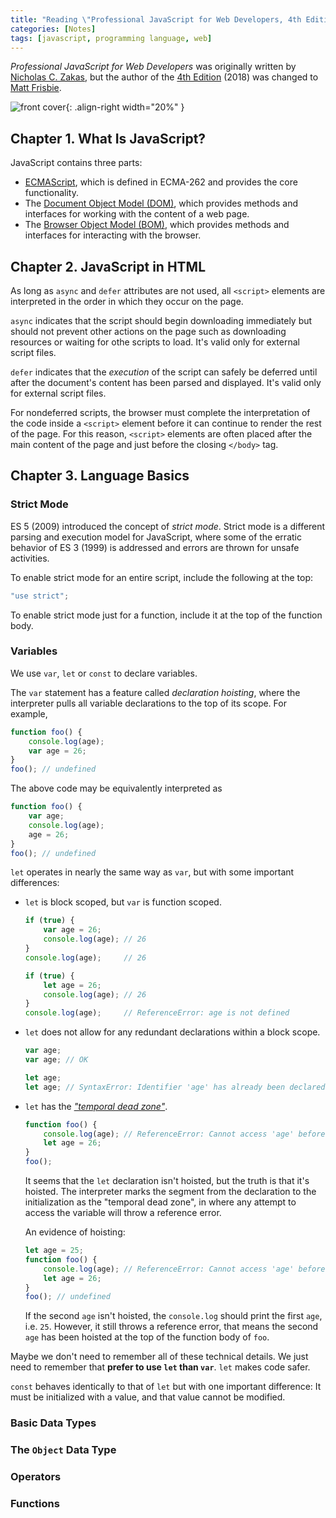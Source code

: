 ```yaml
---
title: "Reading \"Professional JavaScript for Web Developers, 4th Edition\""
categories: [Notes]
tags: [javascript, programming language, web]
---
```


*Professional JavaScript for Web Developers* was originally written by [Nicholas C. Zakas](https://humanwhocodes.com/), but the author of the [4th Edition](https://www.wiley.com/en/Professional+JavaScript+for+Web+Developers,+4th+Edition-p-9781119366447) (2018) was changed to [Matt Frisbie](https://twitter.com/mattfriz).

![front cover](https://media.wiley.com/product_data/coverImage300/45/11193664/1119366445.jpg){: .align-right width="20%" }

## Chapter 1. What Is JavaScript?

JavaScript contains three parts:

- [ECMAScript](https://www.ecma-international.org/publications/standards/Ecma-262.htm), which is defined in ECMA-262 and provides the core functionality.
- The [Document Object Model (DOM)](https://developer.mozilla.org/en-US/docs/Web/API/Document_Object_Model), which provides methods and interfaces for working with the content of a web page.
- The [Browser Object Model (BOM)](https://en.wikipedia.org/wiki/Browser_Object_Model), which provides methods and interfaces for interacting with the browser.

## Chapter 2. JavaScript in HTML

As long as `async` and `defer` attributes are not used, all `<script>` elements are interpreted in the order in which they occur on the page.

`async` indicates that the script should begin downloading immediately but should not prevent other actions on the page such as downloading resources or waiting for othe scripts to load. It's valid only for external script files.

`defer` indicates that the *execution* of the script can safely be deferred until after the document's content has been parsed and displayed. It's valid only for external script files.

For nondeferred scripts, the browser must complete the interpretation of the code inside a `<script>` element before it can continue to render the rest of the page. For this reason, `<script>` elements are often placed after the main content of the page and just before the closing `</body>` tag.

## Chapter 3. Language Basics

### Strict Mode

ES 5 (2009) introduced the concept of *strict mode*. Strict mode is a different parsing and execution model for JavaScript, where some of the erratic behavior of ES 3 (1999) is addressed and errors are thrown for unsafe activities.

To enable strict mode for an entire script, include the following at the top:

```javascript
"use strict";
```

To enable strict mode just for a function, include it at the top of the function body.

### Variables

We use `var`, `let` or `const` to declare variables.

The `var` statement has a feature called *declaration hoisting*, where the interpreter pulls all variable declarations to the top of its scope. For example,

```javascript
function foo() {
    console.log(age);
    var age = 26;
}
foo(); // undefined
```

The above code may be equivalently interpreted as

```javascript
function foo() {
    var age;
    console.log(age);
    age = 26;
}
foo(); // undefined
```

`let` operates in nearly the same way as `var`, but with some important differences:

- `let` is block scoped, but `var` is function scoped.

    ```javascript
    if (true) {
        var age = 26;
        console.log(age); // 26
    }
    console.log(age);     // 26
    ```

    ```javascript
    if (true) {
        let age = 26;
        console.log(age); // 26
    }
    console.log(age);     // ReferenceError: age is not defined
    ```

- `let` does not allow for any redundant declarations within a block scope.

    ```javascript
    var age;
    var age; // OK
    ```

    ```javascript
    let age;
    let age; // SyntaxError: Identifier 'age' has already been declared
    ```

- `let` has the [*"temporal dead zone"*](https://stackoverflow.com/questions/33198849/what-is-the-temporal-dead-zone).

    ```javascript
    function foo() {
        console.log(age); // ReferenceError: Cannot access 'age' before initialization
        let age = 26;
    }
    foo();
    ```

    It seems that the `let` declaration isn't hoisted, but the truth is that it's hoisted. The interpreter marks the segment from the declaration to the initialization as the "temporal dead zone", in where any attempt to access the variable will throw a reference error.

    An evidence of hoisting:

    ```javascript
    let age = 25;
    function foo() {
        console.log(age); // ReferenceError: Cannot access 'age' before initialization
        let age = 26;
    }
    foo(); // undefined
    ```

    If the second `age` isn't hoisted, the `console.log` should print the first `age`, i.e. `25`. However, it still throws a reference error, that means the second `age` has been hoisted at the top of the function body of `foo`.

Maybe we don't need to remember all of these technical details. We just need to remember that **prefer to use `let` than `var`**. `let` makes code safer.

`const` behaves identically to that of `let` but with one important difference: It must be initialized with a value, and that value cannot be modified.

### Basic Data Types

### The `Object` Data Type

### Operators

### Functions
